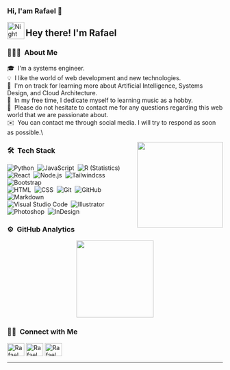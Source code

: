 ### Hi, I'am Rafael 👋

<img alt="Night Coding" src="./assets/Hand%20Wave.gif" width='40' align="left"/><h2>Hey there! I'm Rafael</h2>

<!-- ## 👋 &nbsp;Hey there! I'm Aditya -->

### 👨🏻‍💻 &nbsp;About Me

🎓 &nbsp;I'm a systems engineer.\
💡 &nbsp;I like the world of web development and new technologies.\
🌱 &nbsp;I'm on track for learning more about Artificial Intelligence, Systems Design, and Cloud Architecture.\
🎸 &nbsp;In my free time, I dedicate myself to learning music as a hobby.\
💬 &nbsp;Please do not hesitate to contact me for any questions regarding this web world that we are passionate about.\
✉️ &nbsp;You can contact me through social media. I will try to respond as soon as possible.\

<img src="https://github.com/7oSkaaa/7oSkaaa/blob/main/Images/Right_Side.gif?raw=true" width = 200px align="right">

### 🛠 &nbsp;Tech Stack

![Python](https://img.shields.io/badge/-Python-05122A?style=flat&logo=python)&nbsp;
![JavaScript](https://img.shields.io/badge/-JavaScript-05122A?style=flat&logo=javascript)&nbsp;
![R (Statistics)](https://img.shields.io/badge/-R-05122A?style=flat&logo=R&logoColor=276DC3)\
![React](https://img.shields.io/badge/-React-05122A?style=flat&logo=react)&nbsp;
![Node.js](https://img.shields.io/badge/-Node.js-05122A?style=flat&logo=node.js)&nbsp;
![Tailwindcss](https://img.shields.io/badge/-Tailwindcss-05122A?style=flat&logo=tailwindcss)&nbsp;
![Bootstrap](https://img.shields.io/badge/-Bootstrap-05122A?style=flat&logo=bootstrap&logoColor=563D7C)\
![HTML](https://img.shields.io/badge/-HTML-05122A?style=flat&logo=HTML5)&nbsp;
![CSS](https://img.shields.io/badge/-CSS-05122A?style=flat&logo=CSS3&logoColor=1572B6)&nbsp;
![Git](https://img.shields.io/badge/-Git-05122A?style=flat&logo=git)&nbsp;
![GitHub](https://img.shields.io/badge/-GitHub-05122A?style=flat&logo=github)&nbsp;
![Markdown](https://img.shields.io/badge/-Markdown-05122A?style=flat&logo=markdown)\
![Visual Studio Code](https://img.shields.io/badge/-Visual%20Studio%20Code-05122A?style=flat&logo=visual-studio-code&logoColor=007ACC)&nbsp;
![Illustrator](https://img.shields.io/badge/-Illustrator-05122A?style=flat&logo=adobe-illustrator)&nbsp;
![Photoshop](https://img.shields.io/badge/-Photoshop-05122A?style=flat&logo=adobe-photoshop)&nbsp;
![InDesign](https://img.shields.io/badge/-InDesign-05122A?style=flat&logo=adobe-indesign)

### ⚙️ &nbsp;GitHub Analytics

<p align="center">
<a href="https://github.com/rarrietat">
  <img height="180em" src="https://github-readme-stats-eight-theta.vercel.app/api/top-langs?username=rarrietat&layout=compact&theme=dark&show_icons=true&count_private=true" align="center"/>
</a>
</p>

### 🤝🏻 &nbsp;Connect with Me

<p align="left">
  <a href="https://www.facebook.com/rafaelarrietat" target="blank"><img align="center"
      src="https://raw.githubusercontent.com/rahuldkjain/github-profile-readme-generator/master/src/images/icons/Social/facebook.svg"
      alt="Rafael Arrieta" height="30" width="40" /></a>
 <a href="https://x.com/rarrietat" target="blank"><img align="center"
      src="https://raw.githubusercontent.com/rahuldkjain/github-profile-readme-generator/master/src/images/icons/Social/twitter.svg"
      alt="Rafael Arrieta" height="30" width="40" /></a>
  <a href="https://es.pinterest.com/rarrietat/" target="blank"><img align="center"
      src="https://raw.githubusercontent.com/rahuldkjain/github-profile-readme-generator/master/src/images/icons/Social/pinterest.svg"
      alt="Rafael Arrieta" height="30" width="40" /></a>
</p>

-----

<!--
**rarrietat/rarrietat** is a ✨ _special_ ✨ repository because its `README.md` (this file) appears on your GitHub profile.

Here are some ideas to get you started:

- 🔭 I’m currently working on ...
- 🌱 I’m currently learning ...
- 👯 I’m looking to collaborate on ...
- 🤔 I’m looking for help with ...
- 💬 Ask me about ...
- 📫 How to reach me: ...
- 😄 Pronouns: ...
- ⚡ Fun fact: ...
-->
